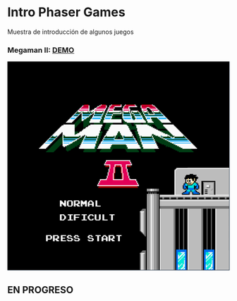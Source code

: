 # Intro Phaser Games
Muestra de introducción de algunos juegos

### Megaman II: [DEMO](https://gammafp.github.io/intro_games_phaser/megaman_II/)

![Megaman II](https://raw.githubusercontent.com/gammafp/intro_games_phaser/master/imgs/megamanII.PNG)

## EN PROGRESO
